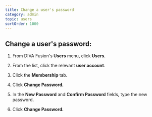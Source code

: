 ```yaml
---
title: Change a user's password
category: admin
topic: users
sortOrder: 1000
---
```


## Change a user's password:

1. From DIVA Fusion's **Users** menu, click **Users**.

2. From the list, click the relevant **user account**.

3. Click the **Membership** tab.

4. Click **Change Password**.

5. In the **New Password** and **Confirm Password** fields, type the new password.

6. Click **Change Password**.
